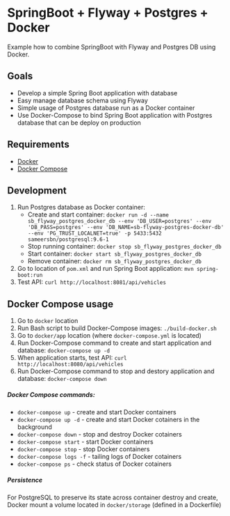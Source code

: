 SpringBoot + Flyway + Postgres + Docker
================================================
Example how to combine SpringBoot with Flyway and Postgres DB using Docker.

Goals
-----
- Develop a simple Spring Boot application with database
- Easy manage database schema using Flyway
- Simple usage of Postgres database run as a Docker container
- Use Docker-Compose to bind Spring Boot application with Postgres database that can be deploy on production

Requirements
------------
- [Docker](https://docs.docker.com/install/)
- [Docker Compose](https://docs.docker.com/compose/install/)

Development
-----------
1. Run Postgres database as Docker container:
    - Create and start container: `docker run -d --name sb_flyway_postgres_docker_db --env 'DB_USER=postgres' --env 'DB_PASS=postgres' --env 'DB_NAME=sb-flyway-postgres-docker-db' --env 'PG_TRUST_LOCALNET=true' -p 5433:5432 sameersbn/postgresql:9.6-1`
    - Stop running container: `docker stop sb_flyway_postgres_docker_db`
    - Start container: `docker start sb_flyway_postgres_docker_db`
    - Remove container: `docker rm sb_flyway_postgres_docker_db`
2. Go to location of `pom.xml` and run Spring Boot application: `mvn spring-boot:run`
3. Test API: `curl http://localhost:8081/api/vehicles`

Docker Compose usage
--------------------
1. Go to `docker` location
2. Run Bash script to build Docker-Compose images: `./build-docker.sh`
3. Go to `docker/app` location (where `docker-compose.yml` is located)
4. Run Docker-Compose command to create and start application and database: `docker-compose up -d`
5. When application starts, test API: `curl http://localhost:8080/api/vehicles`
6. Run Docker-Compose command to stop and destory application and database: `docker-compose down`

##### Docker Compose commands:
 - `docker-compose up` - create and start Docker containers
 - `docker-compose up -d` - create and start Docker cotainers in the background
 - `docker-compose down` - stop and destroy Docker cotainers
 - `docker-compose start` - start Docker containers
 - `docker-compose stop` - stop Docker containers
 - `docker-compose logs -f` - tailing logs of Docker cotainers
 - `docker-compose ps` - check status of Docker cotainers

##### Persistence
For PostgreSQL to preserve its state across container destroy and create, Docker mount a volume located in `docker/storage` (defined in a Dockerfile)
